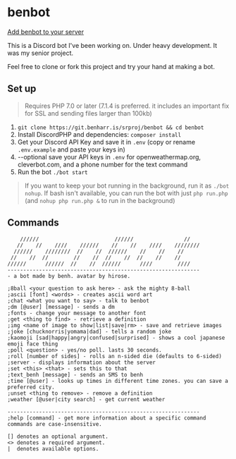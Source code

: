 # benbot

[Add benbot to your server](https://discordapp.com/oauth2/authorize?client_id=288416337057939456&scope=bot&permissions=36826176)

This is a Discord bot I've been working on. Under heavy development. It was my senior project.

Feel free to clone or fork this project and try your hand at making a bot. 

## Set up

> Requires PHP 7.0 or later (7.1.4 is preferred. it includes an important fix for SSL and sending files larger than 100kb)

1. `git clone https://git.benharr.is/srproj/benbot && cd benbot`
1. Install DiscordPHP and dependencies: `composer install`
1. Get your Discord API Key and save it in `.env` (copy or rename `.env.example` and paste your keys in)
1. --optional save your API keys in `.env` for openweathermap.org, cleverbot.com, and a phone number for the text command
1. Run the bot `./bot start`

> If you want to keep your bot running in the background, run it as `./bot nohup`.
> If bash isn't available, you can run the bot with just `php run.php` (and `nohup php run.php &` to run in the background)


## Commands

```
    //////                        //////                //
   //    //    ////    //////    //    //    ////    ////////
  //////    ////////  //    //  //////    //    //    //
 //    //  //        //    //  //    //  //    //    //
//////      //////  //    //  //////      ////        ////
-------------------------------------------------------------
- a bot made by benh. avatar by hirose.

;8ball <your question to ask here> - ask the mighty 8-ball
;ascii [font] <words> - creates ascii word art
;chat <what you want to say> - talk to benbot
;dm [@user] [message] - sends a dm
;fonts - change your message to another font
;get <thing to find> - retrieve a definition
;img <name of image to show|list|save|rm> - save and retrieve images
;joke [chucknorris|yomama|dad] - tells a random joke
;kaomoji [sad|happy|angry|confused|surprised] - shows a cool japanese emoji face thing
;poll <question> - yes/no poll. lasts 30 seconds.
;roll [number of sides] - rolls an n-sided die (defaults to 6-sided)
;server - displays information about the server
;set <this> <that> - sets this to that
;text_benh [message] - sends an SMS to benh
;time [@user] - looks up times in different time zones. you can save a preferred city.
;unset <thing to remove> - remove a definition
;weather [@user|city search] - get current weather

-------------------------------------------------------------
;help [command] - get more information about a specific command
commands are case-insensitive.

[] denotes an optional argument.
<> denotes a required argument.
|  denotes available options.
```
